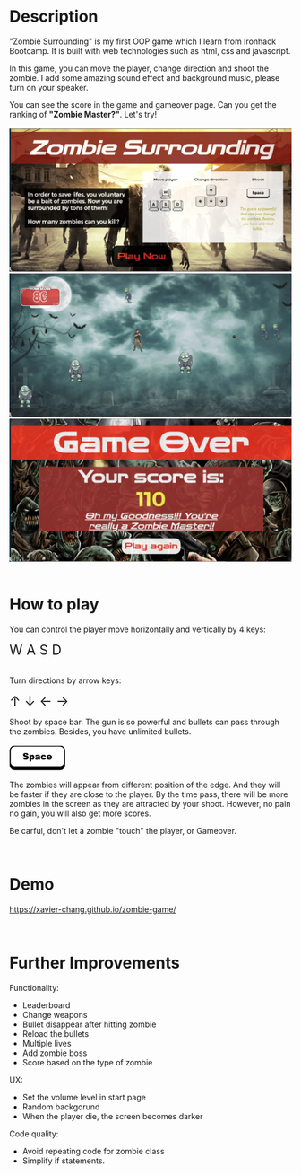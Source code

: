 
# Description 

"Zombie Surrounding" is my first OOP game which I learn from Ironhack Bootcamp. It is built with web technologies such as html, css and javascript. 

In this game, you can move the player, change direction and shoot the zombie. I add some amazing sound effect and background music, please turn on your speaker. 

You can see the score in the game and gameover page. Can you get the ranking of **"Zombie Master?"**. Let's try!
<br>
<br>
<img src="./src/img/start_md.jpg">
<br>
<img src="./src/img/game_md.jpg">
<br>
<img src="./src/img/gameover_md.jpg">
<br>
<br>

# How to play

You can control the player move horizontally and vertically by 4 keys:

<font size="5">
W A S D
</font>
<br>
<br>

Turn directions by arrow keys:

<font size="5">
&uarr;
&darr;
&larr;
&rarr;
</font>

<br>

Shoot by space bar. The gun is so powerful and bullets can pass through the zombies. Besides, you have unlimited bullets.
<br>
<br>
<img src="./src/img/space_bar.png" alt="drawing" width="100"/>
<br>


The zombies will appear from different position of the edge. And they will be faster if they are close to the player. By the time pass, there will be more zombies in the screen as they are attracted by your shoot. However, no pain no gain, you will also get more scores.

Be carful, don't let a zombie "touch" the player, or Gameover.

<br>

# Demo
https://xavier-chang.github.io/zombie-game/

<br>

# Further Improvements


Functionality:
- Leaderboard
- Change weapons
- Bullet disappear after hitting zombie
- Reload the bullets
- Multiple lives
- Add zombie boss
- Score based on the type of zombie 

UX:
- Set the volume level in start page
- Random backgorund
- When the player die, the screen becomes darker 

Code quality:
- Avoid repeating code for zombie class
- Simplify if statements.
